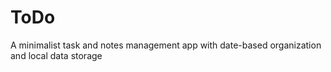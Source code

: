 # ToDo
A minimalist task and notes management app with date-based organization and local data storage
